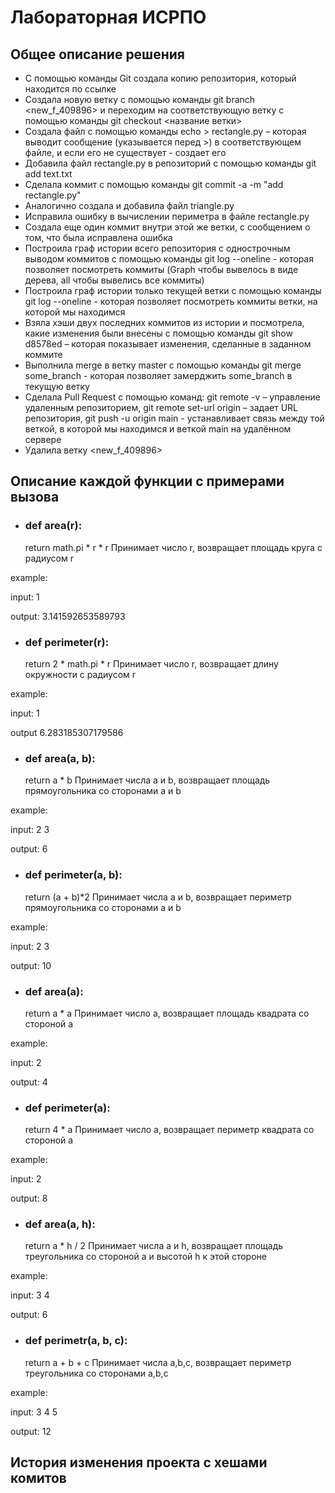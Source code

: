 # Лабораторная ИСРПО
## Общее описание решения
- С помощью команды Git создала копию репозитория, который находится по ссылке
- Создала новую ветку с помощью команды git branch <new_f_409896> и переходим на соответствующую ветку с помощью команды git checkout <название ветки>
- Создала файл с помощью команды echo > rectangle.py – которая выводит сообщение (указывается перед >) в соответствующем
файле, и если его не существует - создает его
- Добавила файл rectangle.py в репозиторий с помощью команды git add text.txt
- Сделала коммит с помощью команды git commit -a -m "add rectangle.py"
- Аналогично создала и добавила файл triangle.py
- Исправила ошибку в вычислении периметра в файле rectangle.py
- Создала еще один коммит внутри этой же ветки, с сообщением о том, что была
исправлена ошибка
- Построила граф истории всего репозитория с однострочным выводом коммитов с помощью команды git log --oneline - которая позволяет посмотреть коммиты
(Graph чтобы вывелось в виде дерева, all чтобы вывелись все коммиты)
- Построила граф истории только текущей ветки с помощью команды git log --oneline - которая позволяет посмотреть коммиты ветки, на которой мы находимся
- Взяла хэши двух последних коммитов из истории и посмотрела,
какие изменения были внесены с помощью команды git show d8578ed – которая показывает изменения,
сделанные в заданном коммите
- Выполнила merge в ветку master с помощью команды git merge some_branch - которая позволяет замерджить some_branch в текущую ветку
- Сделала Pull Request с помощью команд:
git remote -v – управление удаленным репозиторием,
git remote set-url origin – задает URL репозитория,
git push -u origin main - устанавливает связь между той веткой, в которой мы находимся и
веткой main на удалённом сервере
- Удалила ветку <new_f_409896>
## Описание каждой функции с примерами вызова
- ### __def area(r):__



    return math.pi * r * r
Принимает число r, возвращает площадь круга с радиусом r

example:


input: 1 

output: 3.141592653589793
- ### __def perimeter(r):__



    return 2 * math.pi * r
Принимает число r, возвращает длину окружности с радиусом r

example:


input: 1 

output 6.283185307179586
- ### __def area(a, b):__



    return a * b
Принимает числа a и b, возвращает площадь прямоугольника со сторонами a и b

example:


input: 2 3 

output: 6
- ### __def perimeter(a, b):__



    return (a + b)*2
Принимает числа a и b, возвращает периметр прямоугольника со сторонами a и b

example:


input: 2 3 

output: 10
- ### __def area(a):__



    return a * a
Принимает число a, возвращает площадь квадрата со стороной a

example:


input: 2

output: 4
- ### __def perimeter(a):__



    return 4 * a
Принимает число a, возвращает периметр квадрата со стороной a

example:


input: 2

output: 8
- ### __def area(a, h):__



    return a * h / 2
Принимает числа a и h, возвращает площадь треугольника со стороной a и высотой h к этой стороне

example:


input: 3 4

output: 6
- ### __def perimetr(a, b, c):__



    return a + b + c
Принимает числа a,b,c, возвращает периметр треугольника со сторонами a,b,c

example:


input: 3 4 5

output: 12
## История изменения проекта с хешами комитов
